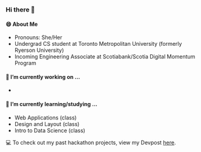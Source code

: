 ### Hi there 👋

#### 😄 About Me
- Pronouns: She/Her 
- Undergrad CS student at Toronto Metropolitan University (formerly Ryerson University)
- Incoming Engineering Associate at Scotiabank/Scotia Digital Momentum Program

#### 🔭 I’m currently working on ...
- 

#### 🌱 I’m currently learning/studying ...
- Web Applications (class)
- Design and Layout (class)
- Intro to Data Science (class)

:computer: To check out my past hackathon projects, view my Devpost [here](https://devpost.com/nikadariani?ref_content=user-portfolio&ref_feature=portfolio&ref_medium=global-nav). 

<!--
**nikadari/nikadari** is a ✨ _special_ ✨ repository because its `README.md` (this file) appears on your GitHub profile.

Here are some ideas to get you started:

- 🔭 I’m currently working on ...
- 🌱 I’m currently learning ...
- 👯 I’m looking to collaborate on ...
- 🤔 I’m looking for help with ...
- 💬 Ask me about ...
- 📫 How to reach me: ...
- 😄 Pronouns: ...
- ⚡ Fun fact: ...
-->

